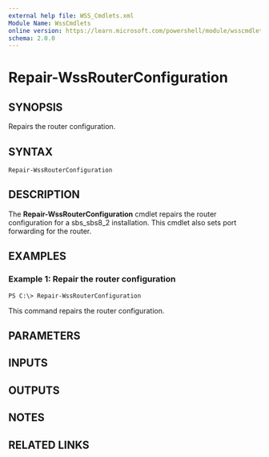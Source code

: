 ```yaml
---
external help file: WSS_Cmdlets.xml
Module Name: WssCmdlets
online version: https://learn.microsoft.com/powershell/module/wsscmdlets/repair-wssrouterconfiguration?view=windowsserver2012-ps&wt.mc_id=ps-gethelp
schema: 2.0.0
---
```


# Repair-WssRouterConfiguration

## SYNOPSIS
Repairs the router configuration.

## SYNTAX

```
Repair-WssRouterConfiguration
```

## DESCRIPTION
The **Repair-WssRouterConfiguration** cmdlet repairs the router configuration for a sbs_sbs8_2 installation.
This cmdlet also sets port forwarding for the router.

## EXAMPLES

### Example 1: Repair the router configuration
```
PS C:\> Repair-WssRouterConfiguration
```

This command repairs the router configuration.

## PARAMETERS

## INPUTS

## OUTPUTS

## NOTES

## RELATED LINKS



